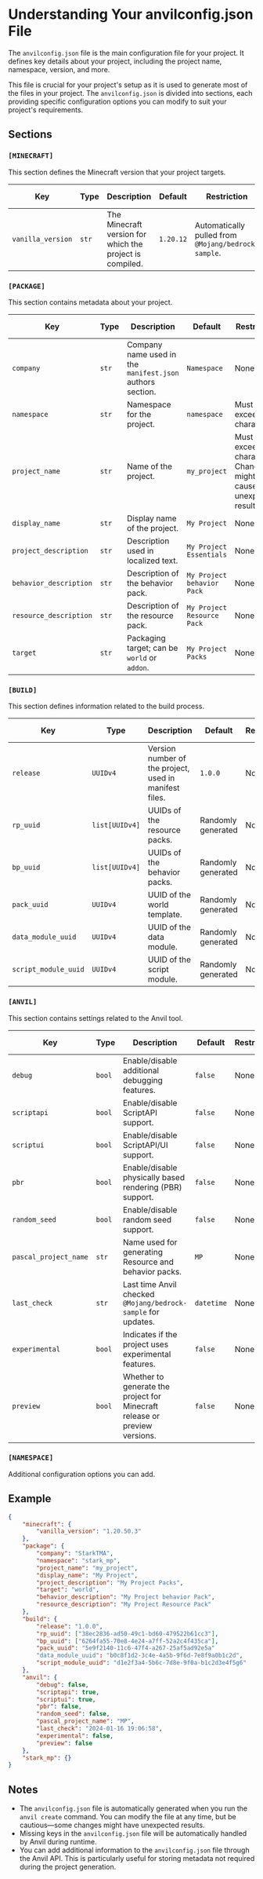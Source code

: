 # Understanding Your anvilconfig.json File

The `anvilconfig.json` file is the main configuration file for your project. It defines key details about your project, including the project name, namespace, version, and more.

This file is crucial for your project's setup as it is used to generate most of the files in your project. The `anvilconfig.json` is divided into sections, each providing specific configuration options you can modify to suit your project's requirements.

## Sections

### `[MINECRAFT]`

This section defines the Minecraft version that your project targets.

| Key               | Type  | Description                                              | Default   | Restriction                                         | Can be Changed |
| ----------------- | ----- | -------------------------------------------------------- | --------- | --------------------------------------------------- | -------------- |
| `vanilla_version` | `str` | The Minecraft version for which the project is compiled. | `1.20.12` | Automatically pulled from `@Mojang/bedrock-sample`. | No             |

### `[PACKAGE]`

This section contains metadata about your project.

| Key                    | Type  | Description                                               | Default                     | Restriction                                                             | Can be Changed |
| ---------------------- | ----- | --------------------------------------------------------- | --------------------------- | ----------------------------------------------------------------------- | -------------- |
| `company`              | `str` | Company name used in the `manifest.json` authors section. | `Namespace`                 | None                                                                    | Yes            |
| `namespace`            | `str` | Namespace for the project.                                | `namespace`                 | Must not exceed 8 characters.                                           | Not Advised    |
| `project_name`         | `str` | Name of the project.                                      | `my_project`                | Must not exceed 16 characters. Changing might cause unexpected results. | Not Advised    |
| `display_name`         | `str` | Display name of the project.                              | `My Project`                | None                                                                    | Yes            |
| `project_description`  | `str` | Description used in localized text.                       | `My Project Essentials`     | None                                                                    | Yes            |
| `behavior_description` | `str` | Description of the behavior pack.                         | `My Project behavior Pack` | None                                                                    | Yes            |
| `resource_description` | `str` | Description of the resource pack.                         | `My Project Resource Pack`  | None                                                                    | Yes            |
| `target`               | `str` | Packaging target; can be `world` or `addon`.              | `My Project Packs`          | None                                                                    | Yes            |

### `[BUILD]`

This section defines information related to the build process.

| Key                  | Type           | Description                                            | Default            | Restriction | Can be Changed |
| -------------------- | -------------- | ------------------------------------------------------ | ------------------ | ----------- | -------------- |
| `release`            | `UUIDv4`       | Version number of the project, used in manifest files. | `1.0.0`            | None        | Yes            |
| `rp_uuid`            | `list[UUIDv4]` | UUIDs of the resource packs.                           | Randomly generated | None        | Yes            |
| `bp_uuid`            | `list[UUIDv4]` | UUIDs of the behavior packs.                           | Randomly generated | None        | Yes            |
| `pack_uuid`          | `UUIDv4`       | UUID of the world template.                            | Randomly generated | None        | Yes            |
| `data_module_uuid`   | `UUIDv4`       | UUID of the data module.                               | Randomly generated | None        | Yes            |
| `script_module_uuid` | `UUIDv4`       | UUID of the script module.                             | Randomly generated | None        | Yes            |

### `[ANVIL]`

This section contains settings related to the Anvil tool.

| Key                   | Type   | Description                                                                | Default    | Restriction | Can be Changed |
| --------------------- | ------ | -------------------------------------------------------------------------- | ---------- | ----------- | -------------- |
| `debug`               | `bool` | Enable/disable additional debugging features.                              | `false`    | None        | Yes            |
| `scriptapi`           | `bool` | Enable/disable ScriptAPI support.                                          | `false`    | None        | Yes            |
| `scriptui`            | `bool` | Enable/disable ScriptAPI/UI support.                                       | `false`    | None        | Yes            |
| `pbr`                 | `bool` | Enable/disable physically based rendering (PBR) support.                   | `false`    | None        | Yes            |
| `random_seed`         | `bool` | Enable/disable random seed support.                                        | `false`    | None        | Yes            |
| `pascal_project_name` | `str`  | Name used for generating Resource and behavior packs.                      | `MP`       | None        | Yes            |
| `last_check`          | `str`  | Last time Anvil checked `@Mojang/bedrock-sample` for updates.              | `datetime` | None        | Not Advised    |
| `experimental`        | `bool` | Indicates if the project uses experimental features.                       | `false`    | None        | Yes            |
| `preview`             | `bool` | Whether to generate the project for Minecraft release or preview versions. | `false`    | None        | Yes            |

### `[NAMESPACE]`

Additional configuration options you can add.

## Example

```json
{
	"minecraft": {
		"vanilla_version": "1.20.50.3"
	},
	"package": {
		"company": "StarkTMA",
		"namespace": "stark_mp",
		"project_name": "my_project",
		"display_name": "My Project",
		"project_description": "My Project Packs",
		"target": "world",
		"behavior_description": "My Project behavior Pack",
		"resource_description": "My Project Resource Pack"
	},
	"build": {
		"release": "1.0.0",
		"rp_uuid": ["38ec2836-ad50-49c1-bd60-479522b61cc3"],
		"bp_uuid": ["6264fa55-70e8-4e24-a7ff-52a2c4f435ca"],
		"pack_uuid": "5e9f2140-11c6-47f4-a267-25af5ad92e5a"
        "data_module_uuid": "b0c8f1d2-3c4e-4a5b-9f6d-7e8f9a0b1c2d",
        "script_module_uuid": "d1e2f3a4-5b6c-7d8e-9f0a-b1c2d3e4f5g6"
	},
	"anvil": {
		"debug": false,
		"scriptapi": true,
		"scriptui": true,
		"pbr": false,
		"random_seed": false,
		"pascal_project_name": "MP",
		"last_check": "2024-01-16 19:06:58",
		"experimental": false,
        "preview": false
	},
	"stark_mp": {}
}
```

## Notes

- The `anvilconfig.json` file is automatically generated when you run the `anvil create` command. You can modify the file at any time, but be cautious—some changes might have unexpected results.
- Missing keys in the `anvilconfig.json` file will be automatically handled by Anvil during runtime.
- You can add additional information to the `anvilconfig.json` file through the Anvil API. This is particularly useful for storing metadata not required during the project generation.
